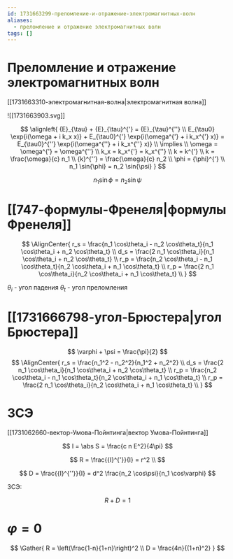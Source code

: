 ```yaml
---
id: 1731663299-преломление-и-отражение-электромагнитных-волн
aliases:
  - преломление и отражение электромагнитных волн
tags: []
---
```


# Преломление и отражение электромагнитных волн

[[1731663310-электромагнитная-волна|электромагнитная волна]]

![[1731663903.svg]]

$$
\alignleft{
{E}_{\tau} + {E}_{\tau}^{'} = {E}_{\tau}^{''} \\
E_{\tau0} \exp{i(\omega + i k_x x)} + E_{\tau0}^{'} \exp{i(\omega^{'} + i k_x^{'} x)} =
E_{\tau0}^{''} \exp{i(\omega^{''} + i k_x^{''} x)} \\
\implies \\
\omega = \omega^{'} = \omega^{''} \\
k_x = k_x^{'} = k_x^{''} \\
k = k^{'} \\
k = \frac{\omega}{c} n_1 \\
{k}^{''} = \frac{\omega}{c} n_2 \\
\phi = {\phi}^{'} \\
n_1 \sin{\phi} = n_2 \sin{\psi}
}
$$

$$
n_1 \sin{\phi} = n_2 \sin{\psi}
$$

# [[747-формулы-Френеля|формулы Френеля]]

$$
\AlignCenter{
r_s = \frac{n_1 \cos\theta_i - n_2 \cos\theta_t}{n_1 \cos\theta_i + n_2 \cos\theta_t} \\
d_s = \frac{2 n_1 \cos\theta_i}{n_1 \cos\theta_i + n_2 \cos\theta_t} \\
r_p = \frac{n_2 \cos\theta_i - n_1 \cos\theta_t}{n_2 \cos\theta_i + n_1 \cos\theta_t} \\
r_p = \frac{2 n_1 \cos\theta_i}{n_2 \cos\theta_i + n_1 \cos\theta_t} \\
}
$$

$\theta_i$ - угол падения
$\theta_t$ - угол преломления

# [[1731666798-угол-Брюстера|угол Брюстера]]

$$
\varphi + \psi = \frac{\pi}{2}
$$
$$
\AlignCenter{
r_s = \frac{n_1^2 - n_2^2}{n_1^2 + n_2^2} \\
d_s = \frac{2 n_1 \cos\theta_i}{n_1 \cos\theta_i + n_2 \cos\theta_t} \\
r_p = \frac{n_2 \cos\theta_i - n_1 \cos\theta_t}{n_2 \cos\theta_i + n_1 \cos\theta_t} \\
r_p = \frac{2 n_1 \cos\theta_i}{n_2 \cos\theta_i + n_1 \cos\theta_t} \\
}
$$

# ЗСЭ

[[1731062660-вектор-Умова-Пойнтинга|вектор Умова-Пойнтинга]]

$$
I = \abs S = \frac{c n E^2}{4\pi}
$$

$$
R = \frac{{I}^{'}}{I} = r^2 \\
$$

$$
D = \frac{{I}^{''}}{I} = d^2 \frac{n_2 \cos\psi}{n_1 \cos\varphi}
$$

ЗСЭ:

$$
R + D = 1
$$

# $\varphi = 0$

$$
\Gather{
R = \left(\frac{1-n}{1+n}\right)^2 \\
D = \frac{4n}{(1+n)^2}
}
$$
